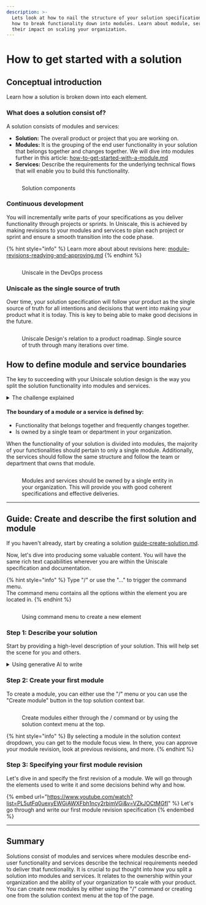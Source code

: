 ```yaml
---
description: >-
  Lets look at how to nail the structure of your solution specification. Learn
  how to break functionality down into modules. Learn about module, services and
  their impact on scaling your organization.
---
```


# How to get started with a solution

## Conceptual introduction

Learn how a solution is broken down into each element.



### What does a solution consist of?

A solution consists of modules and services:

* **Solution:** The overall product or project that you are working on.
* **Modules:** It is the grouping of the end user functionality in your solution that belongs together and changes together. We will dive into modules further in this article: [how-to-get-started-with-a-module.md](how-to-get-started-with-a-module.md "mention")
* **Services:** Describe the requirements for the underlying technical flows that will enable you to build this functionality.

<figure><img src="../../.gitbook/assets/Concept - new.png" alt=""><figcaption><p>Solution components </p></figcaption></figure>



### Continuous development

You will incrementally write parts of your specifications as you deliver functionality through projects or sprints. In Uniscale, this is achieved by making revisions to your modules and services to plan each project or sprint and ensure a smooth transition into the code phase.

{% hint style="info" %}
Learn more about about revisions here: [module-revisions-readying-and-approving.md](module-revisions-readying-and-approving.md "mention")
{% endhint %}

<figure><img src="../../.gitbook/assets/CleanShot 2024-03-26 at 10.45.02.png" alt=""><figcaption><p>Uniscale in the DevOps process</p></figcaption></figure>



### Uniscale as the single source of truth

Over time, your solution specification will follow your product as the single source of truth for all intentions and decisions that went into making your product what it is today. This is key to being able to make good decisions in the future.

<figure><img src="../../.gitbook/assets/slide - 06.png" alt=""><figcaption><p>Uniscale Design's relation to a product roadmap. Single source of truth through many iterations over time.</p></figcaption></figure>



## How to define module and service boundaries

The key to succeeding with your Uniscale solution design is the way you split the solution functionality into modules and services.&#x20;

<details>

<summary>The challenge explained</summary>

When attempting to scale a software product organization, it becomes challenging when multiple teams attempt to deliver functionality into the same modules and services. This leads to parallel deliveries from multiple teams to the same functionality, resulting in high organizational friction due to conflicts and misalignments in functionality.

</details>

#### The boundary of a module or a service is defined by:

* Functionality that belongs together and frequently changes together.
* Is owned by a single team or department in your organization.&#x20;

When the functionality of your solution is divided into modules, the majority of your functionalities should pertain to only a single module. Additionally, the services should follow the same structure and follow the team or department that owns that module.

<figure><img src="../../.gitbook/assets/slide - 36 - new.png" alt=""><figcaption><p>Modules and services should be owned by a single entity in your organization. This will provide you with good coherent specifications and effective deliveries.</p></figcaption></figure>



***

## Guide: Create and describe the first solution and module

If you haven't already, start by creating a solution [guide-create-solution.md](guide-create-solution.md "mention").

Now, let's dive into producing some valuable content. You will have the same rich text capabilities wherever you are within the Uniscale specification and documentation.

{% hint style="info" %}
Type "/" or use the "..." to trigger the command menu. \
The command menu contains all the options within the element you are located in.&#x20;
{% endhint %}

<figure><img src="../../.gitbook/assets/CleanShot 2024-03-26 at 11.09.55.png" alt=""><figcaption><p>Using command menu to create a new element</p></figcaption></figure>

### Step 1: Describe your solution

Start by providing a high-level description of your solution. This will help set the scene for you and others.

<details>

<summary>Using generative AI to write</summary>

If your plan includes the generative AI functionality you can get started by getting some ideas from the AI. This is helpful for instance when wanting to get help on making your specification well articulated and readable.&#x20;

Remember that even though the AI can help you express things more clearly you are the one responsible for making sure that your intentions and requirements are communicated.&#x20;

</details>



### Step 2: Create your first module

To create a module, you can either use the "/" menu or you can use the "Create module" button in the top solution context bar.

<figure><img src="../../.gitbook/assets/image (2) - new - new.png" alt=""><figcaption><p>Create modules either through the / command or by using the solution context menu at the top.</p></figcaption></figure>

{% hint style="info" %}
By selecting a module in the solution context dropdown, you can get to the module focus view. In there, you can approve your module revision, look at previous revisions, and more.
{% endhint %}



### Step 3: Specifying your first module revision

Let's dive in and specify the first revision of a module. We will go through the elements used to write it and some decisions behind why and how.

{% embed url="https://www.youtube.com/watch?list=PL5utFq0uexyEWGiAWXFbh1ncy2rbimVGi&v=VZkJOCtMGfI" %}
Let's go through and write our first module revision specification
{% endembed %}



***

## Summary

Solutions consist of modules and services where modules describe end-user functionality and services describe the technical requirements needed to deliver that functionality. It is crucial to put thought into how you split a solution into modules and services. It relates to the ownership within your organization and the ability of your organization to scale with your product.\
You can create new modules by either using the "/" command or creating one from the solution context menu at the top of the page.

